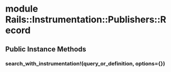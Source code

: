 # module Rails::Instrumentation::Publishers::Record [](#module-Rails::Instrumentation::Publishers::Record) [](#top)
 ## Public Instance Methods
 ### search_with_instrumentation!(query_or_definition, options={}) [](#method-i-search_with_instrumentation-21)
 